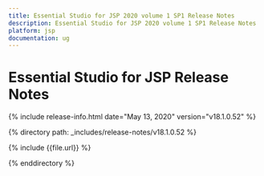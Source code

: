 ```yaml
---
title: Essential Studio for JSP 2020 volume 1 SP1 Release Notes  
description: Essential Studio for JSP 2020 volume 1 SP1 Release Notes  
platform: jsp
documentation: ug
---
```


# Essential Studio for JSP  Release Notes  

{% include release-info.html date="May 13, 2020"  version="v18.1.0.52" %} 


{% directory path: _includes/release-notes/v18.1.0.52 %}

{% include {{file.url}} %}

{% enddirectory %}